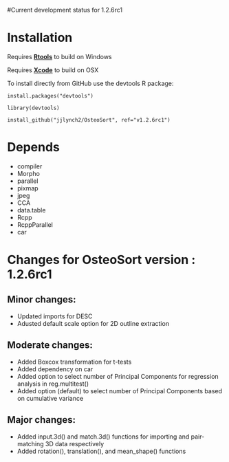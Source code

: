 #Current development status for 1.2.6rc1
# Installation
Requires [**Rtools**](https://cran.r-project.org/bin/windows/Rtools/) to build on Windows

Requires [**Xcode**](https://developer.apple.com/xcode/) to build on OSX

To install directly from GitHub use the devtools R package:

`install.packages("devtools")`

`library(devtools)`

`install_github("jjlynch2/OsteoSort", ref="v1.2.6rc1")`

# Depends
* compiler
* Morpho
* parallel
* pixmap
* jpeg
* CCA
* data.table
* Rcpp
* RcppParallel
* car

# Changes for OsteoSort version : 1.2.6rc1

## Minor changes:
* Updated imports for DESC
* Adusted default scale option for 2D outline extraction

## Moderate changes:
* Added Boxcox transformation for t-tests
* Added dependency on car
* Added option to select number of Principal Components for regression analysis in reg.multitest()
* Added option (default) to select number of Principal Components based on cumulative variance 

## Major changes:
* Added input.3d() and match.3d() functions for importing and pair-matching 3D data respectively
* Added rotation(), translation(), and mean_shape() functions